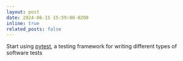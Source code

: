 ```yaml
---
layout: post
date: 2024-06-15 15:59:00-0200
inline: true
related_posts: false
---
```


[pytest]:https://fackelm2.github.io/blog/2024/python-pytest/ "https://fackelm2.github.io/blog/2024/python-pytest/"

Start using [pytest], a testing framework for writing different types of software tests
